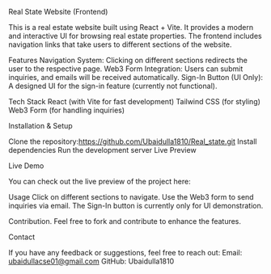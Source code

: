 Real State Website (Frontend)

This is a real estate website built using React + Vite. It provides a modern and interactive UI for browsing real estate properties. The frontend includes navigation links that take users to different sections of the website.

Features
Navigation System: Clicking on different sections redirects the user to the respective page.
Web3 Form Integration: Users can submit inquiries, and emails will be received automatically.
Sign-In Button (UI Only): A designed UI for the sign-in feature (currently not functional).

Tech Stack
React (with Vite for fast development)
Tailwind CSS (for styling)
Web3 Form (for handling inquiries)

Installation & Setup

Clone the repository:https://github.com/Ubaidulla1810/Real_state.git
Install dependencies
Run the development server 
Live Preview

Live Demo

You can check out the live preview of the project here:

Usage
Click on different sections to navigate.
Use the Web3 form to send inquiries via email.
The Sign-In button is currently only for UI demonstration.

Contribution.
Feel free to fork and contribute to enhance the features.

Contact

If you have any feedback or suggestions, feel free to reach out:
Email: ubaidullacse01@gmail.com
GitHub: Ubaidulla1810




